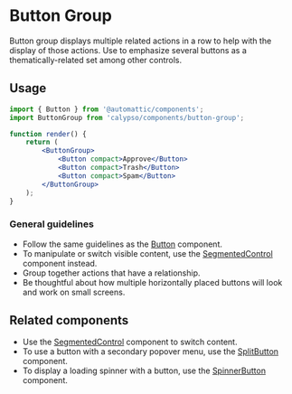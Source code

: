 # Button Group

Button group displays multiple related actions in a row to help with the display of those actions. Use to emphasize several buttons as a thematically-related set among other controls.

## Usage

```jsx
import { Button } from '@automattic/components';
import ButtonGroup from 'calypso/components/button-group';

function render() {
	return (
		<ButtonGroup>
			<Button compact>Approve</Button>
			<Button compact>Trash</Button>
			<Button compact>Spam</Button>
		</ButtonGroup>
	);
}
```

### General guidelines

- Follow the same guidelines as the [Button](./wordpress-components-gallery) component.
- To manipulate or switch visible content, use the [SegmentedControl](./segmented-control) component instead.
- Group together actions that have a relationship.
- Be thoughtful about how multiple horizontally placed buttons will look and work on small screens.

## Related components

- Use the [SegmentedControl](./segmented-control) component to switch content.
- To use a button with a secondary popover menu, use the [SplitButton](./split-button) component.
- To display a loading spinner with a button, use the [SpinnerButton](../design/spinner-button) component.
